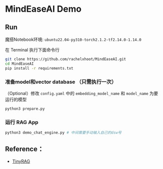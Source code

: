 # MindEaseAI Demo

## Run
魔搭Notebook环境: `ubuntu22.04-py310-torch2.1.2-tf2.14.0-1.14.0`

在 Terminal 执行下面命令行
```bash
git clone https://github.com/rachelxhoot/MindEaseAI.git
cd MindEaseAI
pip install -r requirements.txt
```

### 准备model和vector database （只需执行一次）
（Optional）修改 `config.yaml` 中的 `embedding_model_name` 和 `model_name` 为要运行的模型
```bash
python3 prepare.py
```

### 运行 RAG App
```bash
python3 demo_chat_engine.py # 中间需要手动输入自己的dsw号
```

## Reference：
- [TinyRAG](https://github.com/datawhalechina/tiny-universe/tree/main/content/TinyRAG)